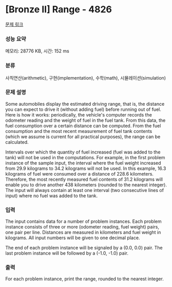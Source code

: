 # [Bronze II] Range - 4826 

[문제 링크](https://www.acmicpc.net/problem/4826) 

### 성능 요약

메모리: 28776 KB, 시간: 152 ms

### 분류

사칙연산(arithmetic), 구현(implementation), 수학(math), 시뮬레이션(simulation)

### 문제 설명

<p>Some automobiles display the estimated driving range, that is, the distance you can expect to drive it (without adding fuel) before running out of fuel. Here is how it works: periodically, the vehicle's computer records the odometer reading and the weight of fuel in the fuel tank. From this data, the fuel consumption over a certain distance can be computed. From the fuel consumption and the most recent measurement of fuel tank contents (which we assume is current for all practical purposes), the range can be calculated.</p>

<p>Intervals over which the quantity of fuel increased (fuel was added to the tank) will not be used in the computations. For example, in the first problem instance of the sample input, the interval where the fuel weight increased from 29.9 kilograms to 34.2 kilograms will not be used. In this example, 16.3 kilograms of fuel were consumed over a distance of 228.6 kilometers. Therefore, the most recently measured fuel contents of 31.2 kilograms will enable you to drive another 438 kilometers (rounded to the nearest integer). The input will always contain at least one interval (two consecutive lines of input) where no fuel was added to the tank.</p>

### 입력 

 <p>The input contains data for a number of problem instances. Each problem instance consists of three or more (odometer reading, fuel weight) pairs, one pair per line. Distances are measured in kilometers and fuel weight in kilograms. All input numbers will be given to one decimal place.</p>

<p>The end of each problem instance will be signaled by a (0.0, 0.0) pair. The last problem instance will be followed by a (-1.0, -1.0) pair.</p>

### 출력 

 <p>For each problem instance, print the range, rounded to the nearest integer.</p>


